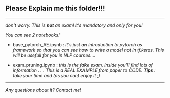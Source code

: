 ## Please Explain me this folder!!!

-------------------------------------


*don't worry. This is **not** an exam! it's mandatory and only for you!*

*You can see 2 notebooks!*

- base_pytorch_AE.ipynb : *it's just an introduction to pytorch as framework so that you can see how to write a model not in tf.keras. This will be usefull for you in NLP courses....*

- exam_pruning.ipynb : *this is the fake exam. Inside you'll find lots of information . . . This is a REAL EXAMPLE from paper to CODE. **Tips** : take your time and (as you can) enjoy it ;)* 

-------------------------------------


*Any questions about it? Contact me!*
